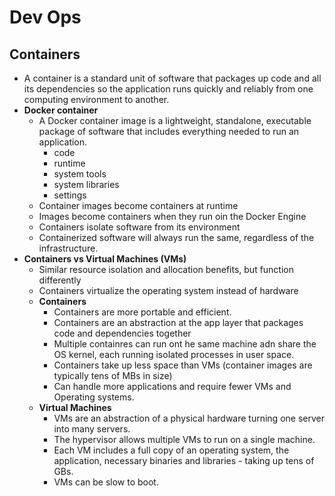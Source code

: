 # Dev Ops

## Containers
- A container is a standard unit of software that packages up code and all its dependencies so the application runs quickly and reliably from one computing environment to another.
- **Docker container**
  - A Docker container image is a lightweight, standalone, executable package of software that includes everything needed to run an application. 
    - code
    - runtime
    - system tools
    - system libraries 
    - settings
  - Container images become containers at runtime
  - Images become containers when they run oin the Docker Engine
  - Containers isolate software from its environment
  - Containerized software will always run the same, regardless of the infrastructure.
- **Containers vs Virtual Machines (VMs)**
  - Similar resource isolation and allocation benefits, but function differently
  - Containers virtualize the operating system instead of hardware
  - **Containers**
    - Containers are more portable and efficient.
    - Containers are an abstraction at the app layer that packages code and dependencies together
    - Multiple containres can run ont he same machine adn share the OS kernel, each running isolated processes in user space.
    - Containers take up less space than VMs (container images are typically tens of MBs in size)
    - Can handle more applications and require fewer VMs and Operating systems.
  - **Virtual Machines**
    - VMs are an abstraction of a physical hardware turning one server into many servers. 
    - The hypervisor allows multiple VMs to run on a single machine.
    - Each VM includes a full copy of an operating system, the application, necessary binaries and libraries - taking up tens of GBs.
    - VMs can be slow to boot.